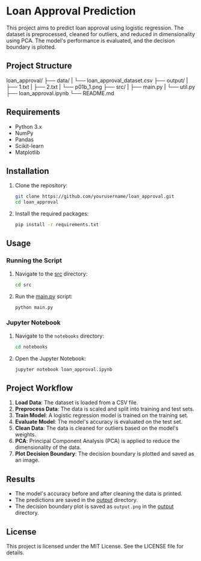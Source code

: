 # Loan Approval Prediction

This project aims to predict loan approval using logistic regression. The dataset is preprocessed, cleaned for outliers, and reduced in dimensionality using PCA. The model's performance is evaluated, and the decision boundary is plotted.

## Project Structure
loan_approval/ 
        ├── data/ 
        |   └── loan_approval_dataset.csv 
        ├── output/ 
        |   ├── 1.txt
        |   ├── 2.txt
        |   └── p01b_1.png 
        ├── src/
        |   ├── main.py
        |   └── util.py 
        ├── loan_approval.ipynb 
        └── README.md

## Requirements

- Python 3.x
- NumPy
- Pandas
- Scikit-learn
- Matplotlib

## Installation

1. Clone the repository:
    ```bash
    git clone https://github.com/yourusername/loan_approval.git
    cd loan_approval
    ```

2. Install the required packages:
    ```bash
    pip install -r requirements.txt
    ```

## Usage

### Running the Script

1. Navigate to the [src](http://_vscodecontentref_/1) directory:
    ```bash
    cd src
    ```

2. Run the [main.py](http://_vscodecontentref_/2) script:
    ```bash
    python main.py
    ```

### Jupyter Notebook

1. Navigate to the `notebooks` directory:
    ```bash
    cd notebooks
    ```

2. Open the Jupyter Notebook:
    ```bash
    jupyter notebook loan_approval.ipynb
    ```

## Project Workflow

1. **Load Data**: The dataset is loaded from a CSV file.
2. **Preprocess Data**: The data is scaled and split into training and test sets.
3. **Train Model**: A logistic regression model is trained on the training set.
4. **Evaluate Model**: The model's accuracy is evaluated on the test set.
5. **Clean Data**: The data is cleaned for outliers based on the model's weights.
6. **PCA**: Principal Component Analysis (PCA) is applied to reduce the dimensionality of the data.
7. **Plot Decision Boundary**: The decision boundary is plotted and saved as an image.

## Results

- The model's accuracy before and after cleaning the data is printed.
- The predictions are saved in the [output](http://_vscodecontentref_/3) directory.
- The decision boundary plot is saved as `output.png` in the [output](http://_vscodecontentref_/4) directory.

## License

This project is licensed under the MIT License. See the LICENSE file for details.
